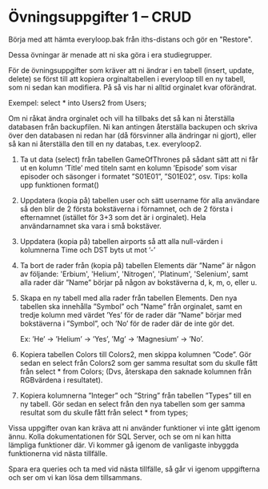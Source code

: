 # Övningsuppgifter 1 – CRUD

Börja med att hämta everyloop.bak från iths-distans och gör en "Restore".

Dessa övningar är menade att ni ska göra i era studiegrupper.

För de övningsuppgifter som kräver att ni ändrar i en tabell (insert, update,
delete) se först till att kopiera orginaltabellen i everyloop till en ny tabell, som ni
sedan kan modifiera. På så vis har ni alltid orginalet kvar oförändrat.


Exempel: select * into Users2 from Users;


Om ni råkat ändra orginalet och vill ha tillbaks det så kan ni återställa databasen
från backupfilen. Ni kan antingen återställa backupen och skriva över den
databasen ni redan har (då försvinner alla ändringar ni gjort), eller så kan ni
återställa den till en ny databas, t.ex. everyloop2.


1. Ta ut data (select) från tabellen GameOfThrones på sådant sätt att ni får ut
en kolumn ’Title’ med titeln samt en kolumn ’Episode’ som visar episoder
och säsonger i formatet ”S01E01”, ”S01E02”, osv.
Tips: kolla upp funktionen format()

2. Uppdatera (kopia på) tabellen user och sätt username för alla användare så
den blir de 2 första bokstäverna i förnamnet, och de 2 första i efternamnet
(istället för 3+3 som det är i orginalet). Hela användarnamnet ska vara i små
bokstäver.

3. Uppdatera (kopia på) tabellen airports så att alla null-värden i kolumnerna
Time och DST byts ut mot ’-’

4. Ta bort de rader från (kopia på) tabellen Elements där ”Name” är någon av
följande: 'Erbium', 'Helium', 'Nitrogen', 'Platinum', 'Selenium', samt alla rader där ”Name” börjar på någon av bokstäverna d, k, m, o, eller u.
5. Skapa en ny tabell med alla rader från tabellen Elements. Den nya tabellen
ska innehålla ”Symbol” och ”Name” från orginalet, samt en tredje kolumn
med värdet ’Yes’ för de rader där ”Name” börjar med bokstäverna i
”Symbol”, och ’No’ för de rader där de inte gör det.

    Ex: ’He’ -> ’Helium’ -> ’Yes’, ’Mg’ -> ’Magnesium’ -> ’No’.

6. Kopiera tabellen Colors till Colors2, men skippa kolumnen ”Code”. Gör
sedan en select från Colors2 som ger samma resultat som du skulle fått från
select * from Colors; (Dvs, återskapa den saknade kolumnen från RGBvärdena i resultatet).

7. Kopiera kolumnerna ”Integer” och ”String” från tabellen ”Types” till en ny
tabell. Gör sedan en select från den nya tabellen som ger samma resultat
som du skulle fått från select * from types;

Vissa uppgifter ovan kan kräva att ni använder funktioner vi inte gått igenom
ännu. Kolla dokumentationen för SQL Server, och se om ni kan hitta lämpliga
funktioner där. Vi kommer gå igenom de vanligaste inbyggda funktionerna vid
nästa tillfälle.


Spara era queries och ta med vid nästa tillfälle, så går vi igenom uppgifterna och
ser om vi kan lösa dem tillsammans. 